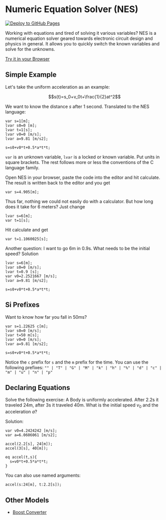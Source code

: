 # Numeric Equation Solver (NES)

[![Deploy to GitHub Pages](https://github.com/ruediste/nes/actions/workflows/gh-pages.yml/badge.svg)](https://github.com/ruediste/nes/actions/workflows/gh-pages.yml)

Working with equations and tired of solving it various variables?
NES is a numerical equation solver geared towards electronic circuit design and physics in general. It allows you to quickly switch the known variables and solve for the unknowns.

[Try it in your Browser](https://ruediste.github.io/nes/)

## Simple Example

Let's take the uniform acceleration as an example:

$$s(t)=s_0+v_0t+\frac{1}{2}at^2$$

We want to know the distance $s$ after 1 second. Translated to the NES language:

    var s=1[m];
    lvar s0=0 [m];
    lvar t=1[s];
    lvar v0=0 [m/s];
    lvar a=9.81 [m/s2];

    s=s0+v0*t+0.5*a*t*t;

`var` is an unknown variable, `lvar` is a locked or known variable. Put units in square brackets. The rest follows more or less the conventions of the C language family.

Open NES in your browser, paste the code into the editor and hit calculate. The result is written back to the editor and you get

    var s=4.905[m];

Thus far, nothing we could not easily do with a calculator. But how long does it take for 6 meters? Just change

    lvar s=6[m];
    var t=1[s];

Hit calculate and get

    var t=1.1060025[s];

Another question: I want to go 6m in 0.9s. What needs to be the initial speed? Solution

    lvar s=6[m];
    lvar s0=0 [m/s];
    lvar t=0.9 [s];
    var v0=2.2521667 [m/s];
    lvar a=9.81 [m/s2];

    s=s0+v0*t+0.5*a*t*t;

## Si Prefixes

Want to know how far you fall in 50ms?

    var s=1.22625 c[m];
    lvar s0=0 [m/s];
    lvar t=50 m[s];
    lvar v0=0 [m/s];
    lvar a=9.81 [m/s2];

    s=s0+v0*t+0.5*a*t*t;

Notice the `c` prefix for `s` and the `m` prefix for the time. You can use the following prefixes: `"" | "T" | "G" | "M" | "k" | "h" | "%" | "d" | "c" | "m" | "u" | "n" | "p"`

## Declaring Equations

Solve the following exercise: A Body is uniformly accelerated. After 2.2s it traveled 24m, after 3s it traveled 40m. What is the initial speed $v_0$ and the acceleration $a$?

Solution:

    var v0=4.2424242 [m/s];
    var a=6.0606061 [m/s2];

    accel(2.2[s], 24[m]);
    accel(3[s], 40[m]);

    eq accel(t,s){
      s=v0*t+0.5*a*t*t;
    }

You can also use named arguments:

    accel(s:24[m], t:2.2[s]);

## Other Models

- [Boost Converter](doc/boostConverter/boostConverter.md)
